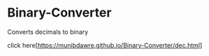 # Binary-Converter
Converts decimals to binary

click here[https://munibdawre.github.io/Binary-Converter/dec.html]

